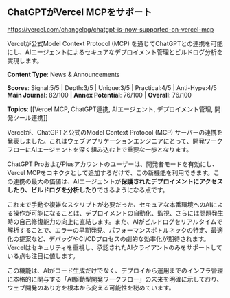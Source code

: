 ## ChatGPTがVercel MCPをサポート

https://vercel.com/changelog/chatgpt-is-now-supported-on-vercel-mcp

Vercelが公式Model Context Protocol (MCP) を通じてChatGPTとの連携を可能にし、AIエージェントによるセキュアなデプロイメント管理とビルドログ分析を実現します。

**Content Type**: News & Announcements

**Scores**: Signal:5/5 | Depth:3/5 | Unique:3/5 | Practical:4/5 | Anti-Hype:4/5
**Main Journal**: 82/100 | **Annex Potential**: 76/100 | **Overall**: 76/100

**Topics**: [[Vercel MCP, ChatGPT連携, AIエージェント, デプロイメント管理, 開発ツール連携]]

Vercelが、ChatGPTと公式のModel Context Protocol (MCP) サーバーの連携を発表しました。これはウェブアプリケーションエンジニアにとって、開発ワークフローにAIエージェントを深く組み込む上で重要な一歩となります。

ChatGPT ProおよびPlusアカウントのユーザーは、開発者モードを有効にし、Vercel MCPをコネクタとして追加するだけで、この新機能を利用できます。この連携の最大の価値は、AIエージェントが**保護されたデプロイメントにアクセスしたり、ビルドログを分析したり**できるようになる点です。

これまで手動や複雑なスクリプトが必要だった、セキュアな本番環境へのAIによる操作が可能になることは、デプロイメントの自動化、監視、さらには問題発生時の自己修復能力の向上に直結します。また、AIがビルドログをリアルタイムで解析することで、エラーの早期発見、パフォーマンスボトルネックの特定、最適化の提案など、デバッグやCI/CDプロセスの劇的な効率化が期待されます。Vercelはセキュリティを重視し、承認されたAIクライアントのみをサポートしている点も注目に値します。

この機能は、AIがコード生成だけでなく、デプロイから運用までのインフラ管理に本格的に関与する「AI駆動型開発ワークフロー」の未来を明確に示しており、ウェブ開発のあり方を根本から変える可能性を秘めています。